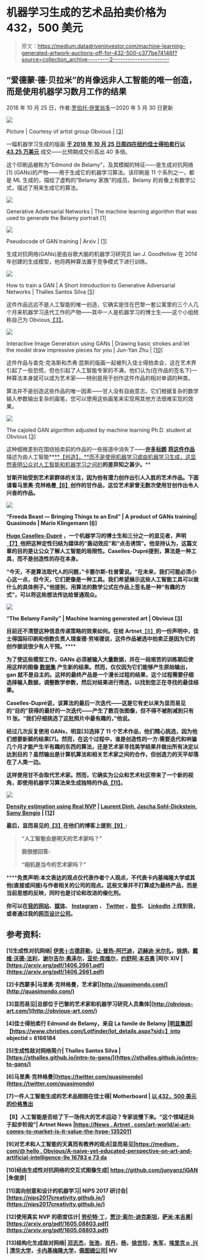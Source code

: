 # 机器学习生成的艺术品拍卖价格为 432，500 美元

> 原文：<https://medium.datadriveninvestor.com/machine-learning-generated-artwork-auctions-off-for-432-500-c377be74146f?source=collection_archive---------2----------------------->

## “爱德蒙·德·贝拉米”的肖像远非人工智能的唯一创造，而是使用机器学习数月工作的结果

2018 年 10 月 25 日，作者:[罗伯托·伊里翁多](https://www.robertoiriondo.com)—2020 年 5 月 30 日更新

![](img/db9b5049a3b720824e74c67801409167.png)

Picture | Courtesy of artist group Obvious | [[3]](http://obvious-art.com/about-us.html)

一幅机器学习生成的版画 [**于 2018 年 10 月 25 日周四在纽约佳士得拍卖行以 43.25 万美元**](https://www.christies.com/Lotfinder/lot_details.aspx?sid=&intObjectID=6166184&T=Lot&language=en) 成交——比预期成交价高出 40 多倍。

这个印刷品被称为“Edmond de Belamy”，及其模糊的特征——是生成对抗网络[1] (GANs)的产物——用于生成它的机器学习算法。该印刷是 11 个系列之一，都是 ML 生成的，描绘了虚构的“Belamy 家族”的成员。Belamy 的肖像上有数学公式，描述了用来生成它的算法。

![](img/6307d307abf29b0a89b97494a674f5db.png)

Generative Adversarial Networks | The machine learning algorithm that was used to generate the Belamy portrait [1]

![](img/9baa45ae4954447c4ce64a3b328d69c4.png)

Pseudocode of GAN training | Arxiv | [[1]](https://arxiv.org/pdf/1406.2661.pdf)

生成对抗网络(GANs)是由谷歌大脑的机器学习研究员 Ian J. Goodfellow 在 2014 年创建的生成模型，他将两种算法置于竞争模式下进行训练。

![](img/284510ec2203891c3a7947d6e157dc76.png)

How to train a GAN | A Short Introduction to Generative Adversarial Networks | Thalles Santos Silva [[5]](https://sthalles.github.io/intro-to-gans/)

这件作品远远不是人工智能的唯一创造，它确实是住在巴黎一套公寓里的三个人几个月来机器学习迭代工作的产物——其中一人是机器学习的博士生——这个小组统称自己为 Obvious[【3】](http://obvious-art.com/)。

![](img/a4f218dfae00e88c6355e49a270b138c.png)

Interactive Image Generation using GANs | Drawing basic strokes and let the model draw impressive pieces for you | Jun-Yan Zhu | [[10]](https://github.com/junyanz/iGAN)

这件作品与查克·克洛斯和杰弗·昆斯的版画一起被列入佳士得拍卖会，这在艺术界引起了一些恐慌，但也引起了人工智能专家的不满，他们认为(在作品的签名下)一种算法本身就可以成为艺术家——特别是用于创作这件作品的相对单调的种类。

算法并不是创造这些作品的唯一因素——甘人没有自由意志。它们根据复杂的数学输入参数输出复杂的画笔，您可以使用这些画笔来实现用其他方法很难实现的效果。

![](img/3664cb9dae15862876f57ccb6ff83177.png)

The cajoled GAN algorithm adjusted by machine learning Ph.D. student at Obvious [[3]](http://obvious-art.com/)

这种细微差别在围绕拍卖前的作品的一些报道中消失了——[**许多标题**](https://www.reuters.com/article/us-france-art-artificial-intelligence/first-ever-auction-of-ai-created-artwork-set-for-christies-gavel-idUSKCN1MX2WO) [**将这件作品**](https://www.usatoday.com/story/news/nation-now/2018/10/25/painting-created-ai-going-auction-block-christies/1759967002/) 描述为由人工智能**[**【创造】，**而不是使用机器学习或由机器学习生成，这显然表明公众对人工智能和机器学习之间的](https://www.pcmag.com/news/364580/christies-to-auction-art-created-by-artificial-intelligence)[](https://medium.com/datadriveninvestor/differences-between-ai-and-machine-learning-and-why-it-matters-1255b182fc6)****的差异知之甚少。******

**甘斯开始受到艺术家群体的关注，因为他有潜力创作出引人入胜的艺术作品。下面请看马里奥·克林格曼[【6】](https://twitter.com/quasimondo)创作的甘作品，这位艺术家曾无数次使用甘创作出令人兴奋的作品。**

**![](img/6a75d8308e178d39720be746462e2bd4.png)**

**“Freeda Beast — Bringing Things to an End” | A product of GANs training| Quasimodo | Mario Klingemann [[6]](http://quasimondo.com/)**

**[Hugo Caselles-Dupré](https://www.linkedin.com/in/hugo-caselles-dupr%C3%A9-733591107/?originalSubdomain=fr) ，一个机器学习的博士生和三分之一的显见者，声明[【7】](https://motherboard.vice.com/en_us/article/43ez3b/ai-generated-artwork-just-sold-at-christies)他把这种定性归结为媒体的“轰动效应”和“点击诱饵”。他坚持认为，这篇文章的目的是让公众了解人工智能的局限性。Caselles-Dupré提到，算法是一种工具，而不是创造性的存在本身。**

**“今天，不是算法取代人的问题，”卡塞尔斯-杜普雷说。“在未来，我们可能必须小心这一点，但今天，它们更像是一种工具。我们希望展示这些人工智能工具可以做什么的具体例子。”他提到，用算法的数学公式在作品上签名是一种“有趣的方式”，可以将这些想法传达给普通观众。**

**![](img/c41fa954b4ec81e74b9355e4c55079d3.png)**

**“The Belamy Family” | Machine learning generated art | Obvious [[3]](http://obvious-art.com/)**

**目前还不清楚这种信息传递策略的效果如何。在给 Artnet**[【8】](https://news.artnet.com/art-world/ai-art-comes-to-market-is-it-worth-the-hype-1352011)**的一份声明中，佳士得国际印刷和倍数负责人理查德·劳埃德说，这件作品被选中拍卖正是因为它的创作据说很少有人干预。******

******为了使这些模型工作，GANs 必须被输入大量数据，并在一段艰苦的训练期后使用这样的图像 [**数据集**](https://medium.com/datadriveninvestor/the-50-best-public-datasets-for-machine-learning-d80e9f030279) 产生新的结果。然而，仅仅因为它们能够产生原始输出，gan 就不是自主的。这样的最终产品是一个漫长过程的结果，这个过程需要仔细选择输入数据，调整数学参数，然后对结果进行筛选，以找到您正在寻找的最佳结果。******

****Caselles-Dupré说，该算法的最后一次迭代——这是它有史以来为显而易见的“目的”获得的最好的一次迭代——产生了数百张图像，但不得不被削减到只有 11 张。“我们仔细挑选了这批照片中最有趣的，”他说。****

****经过几次反复使用 GANs，明显[3]选择了 11 个艺术作品，他们精心挑选，因为他们想要新颖的结果[7]。然而，在这个过程中，谁是创造性的一方:需要迭代和哄骗几个月才能产生半有趣的东西的算法，还是艺术家寻找美学结果并做出所有决定以达到目的？虽然输出是计算机算法和相关艺术家之间的合作，但创造力的天平却落在了人类一边。****

****这样使用甘不会取代艺术家。然而，它确实为公众和艺术社区带来了一个新的视角，即使用机器学习算法来生成独特的作品[【11】](https://nips2017creativity.github.io/)。****

****![](img/490904e953f352a5e3bfdb0e063b7dbd.png)****

****[**Density estimation using Real NVP**](https://arxiv.org/abs/1605.08803) **|** [Laurent Dinh](https://arxiv.org/search/cs?searchtype=author&query=Dinh%2C+L), [Jascha Sohl-Dickstein](https://arxiv.org/search/cs?searchtype=author&query=Sohl-Dickstein%2C+J), [Samy Bengio](https://arxiv.org/search/cs?searchtype=author&query=Bengio%2C+S) | [[12]](https://arxiv.org/pdf/1605.08803.pdf)****

****最后，显而易见的[【3】](http://obvious-art.com/)在他们的博客上提到[【9】](https://medium.com/@hello.obvious/a-naive-yet-educated-perspective-on-art-and-artificial-intelligence-9e16783e73da):****

> ****“人工智能会是明天的艺术家吗？”****
> 
> ****我很想回答:****
> 
> ****“相机是当今的艺术家吗？”****

******免责声明:**本文表达的观点仅代表作者个人观点，不代表卡内基梅隆大学或其他(直接或间接)与作者相关的公司的观点。这些文章并不打算成为最终产品，而是当前思想的反映，同时也是讨论和改进的催化剂。****

****你可以在[我的网站](https://www.robertoiriondo.com)、[媒体](https://medium.com/@robiriondo)、 [Instagram](https://www.instagram.com/robiriondo) 、 [Twitter](https://twitter.com/robiriondo) 、[脸书](https://www.facebook.com/robiriondo)、 [LinkedIn](https://www.linkedin.com/in/robiriondo) 上找到我，或者通过我的[网页设计公司](https://www.daibuilds.com)。****

## ****参考资料:****

****[1]生成性对抗网络| [伊恩·j·古德菲勒](https://arxiv.org/search/stat?searchtype=author&query=Goodfellow%2C+I+J)，[让·普热-阿巴迪](https://arxiv.org/search/stat?searchtype=author&query=Pouget-Abadie%2C+J)，[迈赫迪·米尔扎](https://arxiv.org/search/stat?searchtype=author&query=Mirza%2C+M)，[徐炳](https://arxiv.org/search/stat?searchtype=author&query=Xu%2C+B)，[戴维·沃德-法利](https://arxiv.org/search/stat?searchtype=author&query=Warde-Farley%2C+D)，[谢尔吉尔·奥泽尔](https://arxiv.org/search/stat?searchtype=author&query=Ozair%2C+S)，[亚伦·库维尔](https://arxiv.org/search/stat?searchtype=author&query=Courville%2C+A)，[约舒阿·本吉奥](https://arxiv.org/search/stat?searchtype=author&query=Bengio%2C+Y) |阿尔 XIV |[https://arxiv.org/pdf/1406.2661.pdf](https://arxiv.org/pdf/1406.2661.pdf)****

****[2]卡西蒙多|马里奥·克林格曼，艺术家|[http://quasimondo.com/](http://quasimondo.com/)****

****[3]显而易见|总部位于巴黎的艺术家和机器学习研究人员集体|[http://obvious-art.com/](http://obvious-art.com/)****

****[4]佳士得拍卖行 Edmond de Belamy，来自 La famile de Belamy |[明显集团](http://obvious-art.com/)|【https://www.christies.com/Lotfinder/lot_details.aspx?sid=】into objectid = 6166184****

****[5]生成性敌对网络简介| Thalles Santos Silva |[https://sthalles.github.io/intro-to-gans/](https://sthalles.github.io/intro-to-gans/)****

****[6]马里奥·克林格曼|[https://twitter.com/quasimondo](https://twitter.com/quasimondo)****

****[7]一件人工智能生成的艺术品刚刚在佳士得| Motherboard | [以 432，500 美元的价格售出](https://motherboard.vice.com/en_us/article/43ez3b/ai-generated-artwork-just-sold-at-christies/?q=aspx.referral=medium)****

****【8】人工智能是否给了下一场伟大的艺术运动？专家说慢下来。“这个领域还处于起步阶段”| Artnet News |[https://News . Artnet . com/art-world/ai-art-comes-to-market-is-it-value-the-hype-1352011](https://news.artnet.com/art-world/ai-art-comes-to-market-is-it-worth-the-hype-1352011)****

****[9]对艺术和人工智能的天真而有教养的观点|显而易见|[https://medium . com/@ hello . Obvious/A-naive-yet-educated-perspective-on-art-and-artificial-intelligence-9e 16783 e 73 da](https://medium.com/@hello.obvious/a-naive-yet-educated-perspective-on-art-and-artificial-intelligence-9e16783e73da)****

****[10]经由生成性对抗网络的交互式图像生成| https://github.com/junyanz/iGAN |朱俊彦|****

****[11]面向创意和设计的机器学习| NIPS 2017 研讨会|[https://nips2017creativity.github.io/](https://nips2017creativity.github.io/)****

****[12]使用真实 NVP 的密度估计| [劳伦特·丁](https://arxiv.org/search/cs?searchtype=author&query=Dinh%2C+L)，[贾沙·索尔-迪克斯坦](https://arxiv.org/search/cs?searchtype=author&query=Sohl-Dickstein%2C+J)，[萨米·本吉奥](https://arxiv.org/search/cs?searchtype=author&query=Bengio%2C+S)|[https://arxiv.org/pdf/1605.08803.pdf](https://arxiv.org/pdf/1605.08803.pdf)****

****[13]结构化生成敌对网络| [邓志杰](https://arxiv.org/search/cs?searchtype=author&query=Deng%2C+Z)，[张浩](https://arxiv.org/search/cs?searchtype=author&query=Zhang%2C+H)，[肖丹](https://arxiv.org/search/cs?searchtype=author&query=Liang%2C+X)，[杨](https://arxiv.org/search/cs?searchtype=author&query=Yang%2C+L)，[徐世珍](https://arxiv.org/search/cs?searchtype=author&query=Xu%2C+S)，[朱军](https://arxiv.org/search/cs?searchtype=author&query=Zhu%2C+J)，[埃里克 p .兴](https://arxiv.org/search/cs?searchtype=author&query=Xing%2C+E+P) | [清华大学](http://www.tsinghua.edu.cn/publish/newthuen/)，[卡内基梅隆大学](https://www.cmu.edu)，[佩图姆公司](https://petuum.com)| NV****